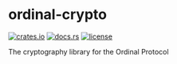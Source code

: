 # ordinal-crypto

[![crates.io](https://img.shields.io/crates/v/ordinal_crypto.svg)](https://crates.io/crates/ordinal_crypto)
[![docs.rs](https://docs.rs/ordinal_crypto/badge.svg)](https://docs.rs/crate/ordinal_crypto/)
[![license](https://img.shields.io/github/license/ordinarylabs/ordinal-crypto.svg)](https://github.com/ordinarylabs/ordinal-crypto/blob/main/LICENSE)

The cryptography library for the Ordinal Protocol
